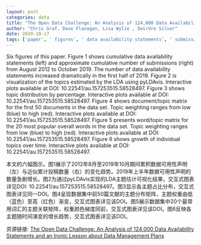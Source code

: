 ```yaml
---
layout: post
categories: data
title: "The Open Data Challenge: An Analysis of 124,000 Data Availability Statements and an Ironic Lesson about Data Management Plans"
author: "Chris Graf, Dave Flanagan, Lisa Wylie , Deirdre Silver"
date: 2020-10-17
tags: ['paper', ' figures', ' data availability statements', ' submissions', ' LDA', ' pyLDAvis', ' topics', ' topic distribution', ' document/topic matrix', ' word/topic matrix', ' interactive plots', ' DOI']
---
```


Six figures of this paper. Figure 1 shows cumulative data availability statements (left) and approximate cumulative number of submissions (right) from August 2012 to October 2019. The number of data availability statements increased dramatically in the first half of 2019. Figure 2 is visualization of the topics estimated by the LDA using pyLDAvis. Interactive plots available at DOI: 10.22541/au.157253515.58528497. Figure 3 shows topic distribution by percentage. Interactive plots available at DOI: 10.22541/au.157253515.58528497. Figure 4 shows document/topic matrix for the first 50 documents in the data set. Topic weighting ranges from low (blue) to high (red). Interactive plots available at DOI: 10.22541/au.157253515.58528497. Figure 5 presents word/topic matrix for the 20 most popular overall words in the data set. Topic weighting ranges from low (blue) to high (red). Interactive plots available at DOI: 10.22541/au.157253515.58528497. Figure 6 shows growth of individual topics over time. Interactive plots available at DOI: 10.22541/au.157253515.58528497.

本文的六幅图示。图1展示了2012年8月至2019年10月期间累积数据可用性声明（左）与近似累计投稿数量（右）的变化趋势。2019年上半年数据可用性声明的数量急剧增长。图2为通过pyLDAvis实现的LDA主题估计可视化结果，交互式图表详见DOI: 10.22541/au.157253515.58528497。图3显示各主题占比分布，交互式图表详见同一DOI。图4呈现数据集中前50篇文献的主题分布矩阵，主题权重由低（蓝色）至高（红色）渐变，交互式图表详见该DOI。图5展示数据集中20个最常用词汇的主题关联矩阵，权重颜色梯度同前，交互式图表详见该DOI。图6反映各主题随时间演变的增长趋势，交互式图表详见该DOI。

资源链接: [The Open Data Challenge: An Analysis of 124,000 Data Availability Statements and an Ironic Lesson about Data Management Plans](https://doi.org/10.11922/sciencedb.j00104.00064)

